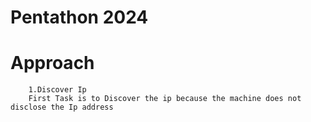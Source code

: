 # Pentathon 2024
# Approach
        1.Discover Ip
        First Task is to Discover the ip because the machine does not disclose the Ip address 
    
